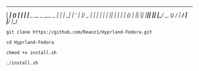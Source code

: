

                                               
                                                                                         
  ______       _             _ 
 |  ____|     (_)           | |
 | |__   _ __  _  ___  _   _| |
 |  __| | '_ \| |/ _ \| | | | |
 | |____| | | | | (_) | |_| |_|
 |______|_| |_| |\___/ \__, (_)
             _/ |       __/ |  
            |__/       |___/   


`git clone https://github.com/Reanz1/Hyprland-Fedora.git`

`cd Hyprland-Fedora`

`chmod +x install.sh`

`./install.sh`
